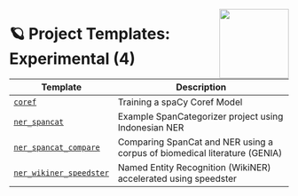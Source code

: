 <a href="https://explosion.ai"><img src="https://explosion.ai/assets/img/logo.svg" width="125" height="125" align="right" /></a>

# 🪐 Project Templates: Experimental (4)

| Template | Description |
| --- | --- |
| [`coref`](coref) | Training a spaCy Coref Model |
| [`ner_spancat`](ner_spancat) | Example SpanCategorizer project using Indonesian NER |
| [`ner_spancat_compare`](ner_spancat_compare) | Comparing SpanCat and NER using a corpus of biomedical literature (GENIA) |
| [`ner_wikiner_speedster`](ner_wikiner_speedster) | Named Entity Recognition (WikiNER) accelerated using speedster |